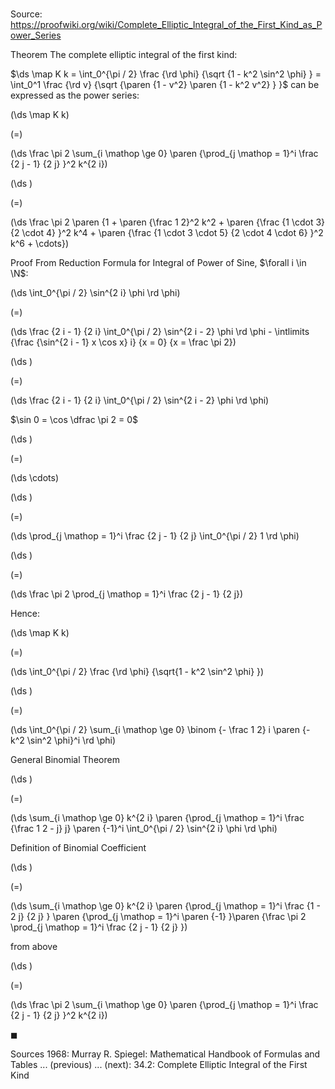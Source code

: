 # 

Source: https://proofwiki.org/wiki/Complete_Elliptic_Integral_of_the_First_Kind_as_Power_Series

Theorem
The complete elliptic integral of the first kind:

$\ds \map K k = \int_0^{\pi / 2} \frac {\rd \phi} {\sqrt {1 - k^2 \sin^2 \phi} } = \int_0^1 \frac {\rd v} {\sqrt {\paren {1 - v^2} \paren {1 - k^2 v^2} } }$
can be expressed as the power series:














\(\ds \map K k\)

\(=\)







\(\ds \frac \pi 2 \sum_{i \mathop \ge 0} \paren {\prod_{j \mathop = 1}^i \frac {2 j - 1} {2 j} }^2 k^{2 i}\)




















\(\ds \)

\(=\)







\(\ds \frac \pi 2 \paren {1 + \paren {\frac 1 2}^2 k^2 + \paren {\frac {1 \cdot 3} {2 \cdot 4} }^2 k^4 + \paren {\frac {1 \cdot 3 \cdot 5} {2 \cdot 4 \cdot 6} }^2 k^6 + \cdots}\)











Proof
From Reduction Formula for Integral of Power of Sine, $\forall i \in \N$:














\(\ds \int_0^{\pi / 2} \sin^{2 i} \phi \rd \phi\)

\(=\)







\(\ds \frac {2 i - 1} {2 i} \int_0^{\pi / 2} \sin^{2 i - 2} \phi \rd \phi - \intlimits {\frac {\sin^{2 i - 1} x \cos x} i} {x = 0} {x = \frac \pi 2}\)




















\(\ds \)

\(=\)







\(\ds \frac {2 i - 1} {2 i} \int_0^{\pi / 2} \sin^{2 i - 2} \phi \rd \phi\)





$\sin 0 = \cos \dfrac \pi 2 = 0$














\(\ds \)

\(=\)







\(\ds \cdots\)




















\(\ds \)

\(=\)







\(\ds \prod_{j \mathop = 1}^i \frac {2 j - 1} {2 j} \int_0^{\pi / 2} 1 \rd \phi\)




















\(\ds \)

\(=\)







\(\ds \frac \pi 2 \prod_{j \mathop = 1}^i \frac {2 j - 1} {2 j}\)









Hence:














\(\ds \map K k\)

\(=\)







\(\ds \int_0^{\pi / 2} \frac {\rd \phi} {\sqrt{1 - k^2 \sin^2 \phi} }\)




















\(\ds \)

\(=\)







\(\ds \int_0^{\pi / 2} \sum_{i \mathop \ge 0} \binom {- \frac 1 2} i \paren {- k^2 \sin^2 \phi}^i \rd \phi\)





General Binomial Theorem














\(\ds \)

\(=\)







\(\ds \sum_{i \mathop \ge 0} k^{2 i} \paren {\prod_{j \mathop = 1}^i \frac {\frac 1 2 - j} j} \paren {-1}^i \int_0^{\pi / 2} \sin^{2 i} \phi \rd \phi\)





Definition of Binomial Coefficient














\(\ds \)

\(=\)







\(\ds \sum_{i \mathop \ge 0} k^{2 i} \paren {\prod_{j \mathop = 1}^i \frac {1 - 2 j} {2 j} } \paren {\prod_{j \mathop = 1}^i \paren {-1} }\paren {\frac \pi 2 \prod_{j \mathop = 1}^i \frac {2 j - 1} {2 j} }\)





from above














\(\ds \)

\(=\)







\(\ds \frac \pi 2 \sum_{i \mathop \ge 0} \paren {\prod_{j \mathop = 1}^i \frac {2 j - 1} {2 j} }^2 k^{2 i}\)









$\blacksquare$


Sources
1968: Murray R. Spiegel: Mathematical Handbook of Formulas and Tables ... (previous) ... (next): $34.2$: Complete Elliptic Integral of the First Kind




